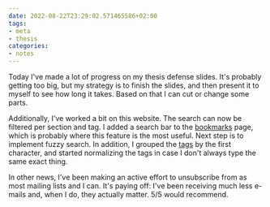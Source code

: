 ```yaml
---
date: 2022-08-22T23:29:02.571465586+02:00
tags:
- meta
- thesis
categories:
- notes
---
```


Today I've made a lot of progress on my thesis defense slides. It's probably getting too big, but my strategy is to finish the slides, and then present it to myself to see how long it takes. Based on that I can cut or change some parts.

Additionally, I've worked a bit on this website. The search can now be filtered per section and tag. I added a search bar to the [bookmarks](/bookmarks) page, which is probably where this feature is the most useful. Next step is to implement fuzzy search. In addition, I grouped the [tags](/tags) by the first character, and started normalizing the tags in case I don't always type the same exact thing.

In other news, I've been making an active effort to unsubscribe from as most mailing lists and I can. It's paying off: I've been receiving much less e-mails and, when I do, they actually matter. 5/5 would recommend.
